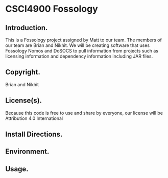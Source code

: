 # CSCI4900 Fossology
## Introduction.
This is a Fossology project assigned by Matt to our team. The members of our team are Brian and Nikhit. We will be creating software that uses Fossology Nomos and DoSOCS to pull information from projects such as licensing information and dependency information including JAR files.
## Copyright.
Brian and Nikhit
## License(s).
Because this code is free to use and share by everyone, our license will be Attribution 4.0 International
## Install Directions.

## Environment.

## Usage.
